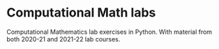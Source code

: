 # Computational Math labs

Computational Mathematics lab exercises in Python. With material from both 2020-21 and 2021-22 lab courses.
